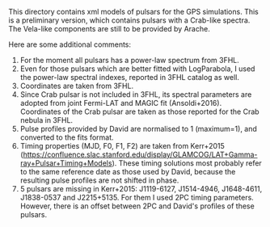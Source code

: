 This directory contains xml models of pulsars for the GPS simulations.
This is a preliminary version, which contains pulsars with a Crab-like spectra.
The Vela-like components are still to be provided by Arache.

Here are some additional comments:
1. For the moment all pulsars has a power-law spectrum from 3FHL.
2. Even for those pulsars which are better fitted with LogParabola, I used the power-law spectral indexes, reported in 3FHL catalog as well.
3. Coordinates are taken from 3FHL.
4. Since Crab pulsar is not included in 3FHL, its spectral parameters are adopted from joint Fermi-LAT and MAGIC fit (Ansoldi+2016). Coordinates of the Crab pulsar are taken as those reported for the Crab nebula in 3FHL.
5. Pulse profiles provided by David are normalised to 1 (maximum=1), and converted to the fits format.
6. Timing properties (MJD, F0, F1, F2) are taken from Kerr+2015 (https://confluence.slac.stanford.edu/display/GLAMCOG/LAT+Gamma-ray+Pulsar+Timing+Models). 
These timing solutions most probably refer to the same reference date as those used by David, because the resulting pulse profiles are not shifted in phase.
7. 5 pulsars are missing in Kerr+2015: J1119-6127, J1514-4946, J1648-4611, J1838-0537 and J2215+5135. For them I used 2PC timing parameters. However, there is an offset between 2PC and David's profiles of these pulsars.
